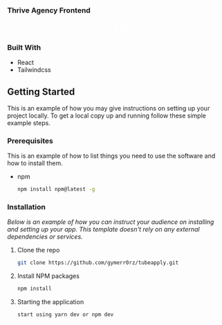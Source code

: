 <!-- PROJECT LOGO -->

### Thrive Agency Frontend

<h3 align="center"><a align="center" href="https://thriveagency.netlify.app/" target="_blank" style="color: #fff">Live Demo</a></h3>

### Built With

- React
- Tailwindcss

<!-- GETTING STARTED -->

## Getting Started

This is an example of how you may give instructions on setting up your project locally.
To get a local copy up and running follow these simple example steps.

### Prerequisites

This is an example of how to list things you need to use the software and how to install them.

- npm
  ```sh
  npm install npm@latest -g
  ```

### Installation

_Below is an example of how you can instruct your audience on installing and setting up your app. This template doesn't rely on any external dependencies or services._

1. Clone the repo
   ```sh
   git clone https://github.com/gymerr0rz/tubeapply.git
   ```
2. Install NPM packages 
   ```sh
   npm install
   ```
3. Starting the application
   ```sh
   start using yarn dev or npm dev
   ```
